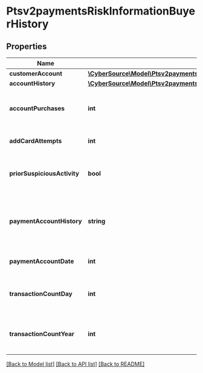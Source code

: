 # Ptsv2paymentsRiskInformationBuyerHistory

## Properties
Name | Type | Description | Notes
------------ | ------------- | ------------- | -------------
**customerAccount** | [**\CyberSource\Model\Ptsv2paymentsRiskInformationBuyerHistoryCustomerAccount**](Ptsv2paymentsRiskInformationBuyerHistoryCustomerAccount.md) |  | [optional] 
**accountHistory** | [**\CyberSource\Model\Ptsv2paymentsRiskInformationBuyerHistoryAccountHistory**](Ptsv2paymentsRiskInformationBuyerHistoryAccountHistory.md) |  | [optional] 
**accountPurchases** | **int** | Number of purchases with this cardholder account during the previous six months. Recommended for Discover ProtectBuy. | [optional] 
**addCardAttempts** | **int** | Number of add card attempts in the last 24 hours. Recommended for Discover ProtectBuy. | [optional] 
**priorSuspiciousActivity** | **bool** | Indicates whether the merchant experienced suspicious activity (including previous fraud) on the account. Recommended for Discover ProtectBuy. | [optional] 
**paymentAccountHistory** | **string** | This only applies for NEW_ACCOUNT and EXISTING_ACCOUNT in creationHistory. Possible values are: - PAYMENT_ACCOUNT_EXISTS - PAYMENT_ACCOUNT_ADDED_NOW | [optional] 
**paymentAccountDate** | **int** | Date applicable only for PAYMENT_ACCOUNT_EXISTS in paymentAccountHistory | [optional] 
**transactionCountDay** | **int** | Number of transaction (successful or abandoned) for this cardholder account within the last 24 hours. Recommended for Discover ProtectBuy. | [optional] 
**transactionCountYear** | **int** | Number of transaction (successful or abandoned) for this cardholder account within the last year. Recommended for Discover ProtectBuy. | [optional] 

[[Back to Model list]](../README.md#documentation-for-models) [[Back to API list]](../README.md#documentation-for-api-endpoints) [[Back to README]](../README.md)


